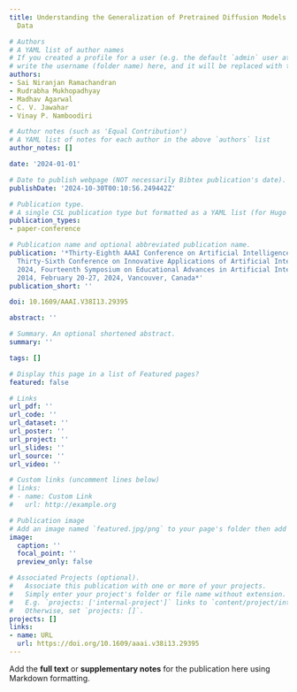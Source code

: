 ```yaml
---
title: Understanding the Generalization of Pretrained Diffusion Models on Out-of-Distribution
  Data

# Authors
# A YAML list of author names
# If you created a profile for a user (e.g. the default `admin` user at `content/authors/admin/`), 
# write the username (folder name) here, and it will be replaced with their full name and linked to their profile.
authors:
- Sai Niranjan Ramachandran
- Rudrabha Mukhopadhyay
- Madhav Agarwal
- C. V. Jawahar
- Vinay P. Namboodiri

# Author notes (such as 'Equal Contribution')
# A YAML list of notes for each author in the above `authors` list
author_notes: []

date: '2024-01-01'

# Date to publish webpage (NOT necessarily Bibtex publication's date).
publishDate: '2024-10-30T00:10:56.249442Z'

# Publication type.
# A single CSL publication type but formatted as a YAML list (for Hugo requirements).
publication_types:
- paper-conference

# Publication name and optional abbreviated publication name.
publication: '*Thirty-Eighth AAAI Conference on Artificial Intelligence, AAAI 2024,
  Thirty-Sixth Conference on Innovative Applications of Artificial Intelligence, IAAI
  2024, Fourteenth Symposium on Educational Advances in Artificial Intelligence, EAAI
  2014, February 20-27, 2024, Vancouver, Canada*'
publication_short: ''

doi: 10.1609/AAAI.V38I13.29395

abstract: ''

# Summary. An optional shortened abstract.
summary: ''

tags: []

# Display this page in a list of Featured pages?
featured: false

# Links
url_pdf: ''
url_code: ''
url_dataset: ''
url_poster: ''
url_project: ''
url_slides: ''
url_source: ''
url_video: ''

# Custom links (uncomment lines below)
# links:
# - name: Custom Link
#   url: http://example.org

# Publication image
# Add an image named `featured.jpg/png` to your page's folder then add a caption below.
image:
  caption: ''
  focal_point: ''
  preview_only: false

# Associated Projects (optional).
#   Associate this publication with one or more of your projects.
#   Simply enter your project's folder or file name without extension.
#   E.g. `projects: ['internal-project']` links to `content/project/internal-project/index.md`.
#   Otherwise, set `projects: []`.
projects: []
links:
- name: URL
  url: https://doi.org/10.1609/aaai.v38i13.29395
---
```


Add the **full text** or **supplementary notes** for the publication here using Markdown formatting.
